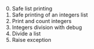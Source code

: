 0. Safe list printing
1. Safe printing of an integers list
2. Print and count integers
3. Integers division with debug
4. Divide a list
5. Raise exception
